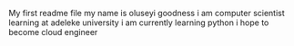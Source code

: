 My first readme file
my name is oluseyi goodness i am computer scientist learning at adeleke university 
i am currently learning python 
i hope to become cloud engineer 
